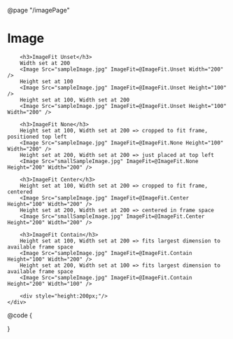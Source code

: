 ﻿@page  "/imagePage"
    <div >
        <h1>Image</h1>

        <h3>ImageFit Unset</h3>
        Width set at 200
        <Image Src="sampleImage.jpg" ImageFit=@ImageFit.Unset Width="200" />
        Height set at 100
        <Image Src="sampleImage.jpg" ImageFit=@ImageFit.Unset Height="100" />
        Height set at 100, Width set at 200
        <Image Src="sampleImage.jpg" ImageFit=@ImageFit.Unset Height="100" Width="200" />

        <h3>ImageFit None</h3>
        Height set at 100, Width set at 200 => cropped to fit frame, positioned top left
        <Image Src="sampleImage.jpg" ImageFit=@ImageFit.None Height="100" Width="200" />
        Height set at 200, Width set at 200 => just placed at top left
        <Image Src="smallSampleImage.jpg" ImageFit=@ImageFit.None Height="200" Width="200" />

        <h3>ImageFit Center</h3>
        Height set at 100, Width set at 200 => cropped to fit frame, centered
        <Image Src="sampleImage.jpg" ImageFit=@ImageFit.Center Height="100" Width="200" />
        Height set at 200, Width set at 200 => centered in frame space
        <Image Src="smallSampleImage.jpg" ImageFit=@ImageFit.Center Height="200" Width="200" />

        <h3>ImageFit Contain</h3>
        Height set at 100, Width set at 200 => fits largest dimension to available frame space
        <Image Src="sampleImage.jpg" ImageFit=@ImageFit.Contain Height="100" Width="200" />
        Height set at 200, Width set at 100 => fits largest dimension to available frame space
        <Image Src="sampleImage.jpg" ImageFit=@ImageFit.Contain Height="200" Width="100" />

        <div style="height:200px;"/>
    </div>
@code {

}
